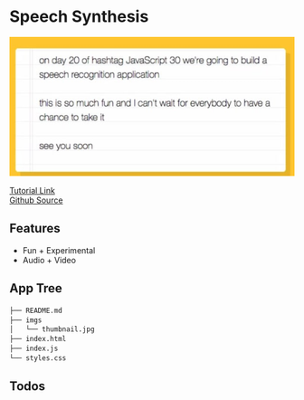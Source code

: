 # Speech Synthesis

<img src="https://github.com/moisestech/js30/blob/master/Speech-Synthesis/imgs/thumbnail.jpg?raw=true" />

[Tutorial Link](https://courses.wesbos.com/account/access/5f602c40f8289514d0f9b6fc/view/194128242)  
[Github Source](https://github.com/wesbos/JavaScript30/tree/master/23%20-%20Speech%20Synthesis)

## Features

- Fun + Experimental
- Audio + Video

## App Tree

```bash
├── README.md
├── imgs
│   └── thumbnail.jpg
├── index.html
├── index.js
└── styles.css
```

## Todos